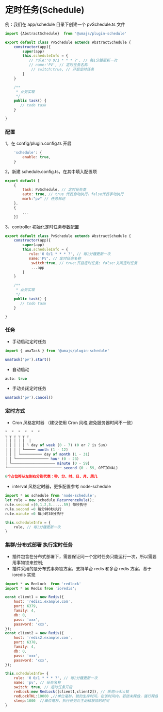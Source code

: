 # 定时任务(Schedule)

例：我们在 app/schedule 目录下创建一个
pvSchedule.ts 文件

```js
import {AbstractSchedule}  from '@umajs/plugin-schedule'

export default class PvSchedule extends AbstractSchedule {
    constructor(app){
        super(app)
        this.scheduleInfo = {
           // rule:'0 0/1 * * * ?', // 每1分鐘更新一次
           // name:'PV', // 定时任务名称
            // switch:true, // 开启定时任务
        }
    }

    /**
     * 业务实现
     */
    public task() {
       // todo task
    }

}


```

### 配置

1，在 config/plugin.config.ts 开启

```js
    'schedule': {
        enable: true,
    }

```

2，新建 schedule.config.ts，在其中填入配置项

```js
export default [
    {
        task: PvSchedule, // 定时任务类
        auto: true, // true 代表自动执行，false代表手动执行
        mark:"pv" // 任务标记
    },
    {
        ...
    }]

```

3，controller 初始化定时任务参数配置

```js
export default class PvSchedule extends AbstractSchedule {
    constructor(app){
        super(app)
        this.scheduleInfo = {
           rule:'0 0/1 * * * ?', // 每1分鐘更新一次
           name:'PV', // 定时任务名称
            switch:true, // true:开启定时任务; false:关闭定时任务
            ...app
        }
    }

    /**
     * 业务实现
     */
    public task() {
       // todo task
    }

}
```

### 任务

- 手动启动定时任务

```js
import { umaTask } from '@umajs/plugin-schedule'

umaTask('pv').start()
```

- 自动启动

```js
auto: true
```

- 手动关闭定时任务

```js
umaTask('pv').cancel()
```

### 定时方式

- Cron 风格定时器 （建议使用 Cron 风格,避免服务器时间不一致）

```js
*  *  *  *  *  *
┬ ┬ ┬ ┬ ┬ ┬
│ │ │ │ │  |
│ │ │ │ │ └ day of week (0 - 7) (0 or 7 is Sun)
│ │ │ │ └───── month (1 - 12)
│ │ │ └────────── day of month (1 - 31)
│ │ └─────────────── hour (0 - 23)
│ └──────────────────── minute (0 - 59)
└───────────────────────── second (0 - 59, OPTIONAL)

6个占位符从左到右分别代表：秒、分、时、日、月、周几

```

- interval 风格定时器，更多配置参考 node-schedule

```js
import * as schedule from 'node-schedule';
let rule = new schedule.RecurrenceRule();
rule.second =[0,1,2,3......59] 每秒执行
rule.second =0 每分钟0秒执行
rule.minute =0 每小时30分执行

this.scheduleInfo = {
    rule, // 每1分鐘更新一次
}

```

### 集群/分布式部署 执行定时任务

- 插件包含在分布式部署下，需要保证同一个定时任务只能运行一次，所以需要用事物锁来控制;
- 插件采用的是分布式事务锁方案，支持单台 redis 和多台 redis 方案，基于 ioredis 实现

```js
import * as RedLock  from 'redlock'
import * as Redis from 'ioredis';

const client1 = new Redis({
    host: 'redis1.example.com',
    port: 6379,
    family: 4,
    db: 0,
    pass: 'xxx',
    password: 'xxx',
});
const client2 = new Redis({
    host: 'redis2.example.com',
    port: 6378,
    family: 4,
    db: 0,
    pass: 'xxx',
    password: 'xxx',
});

this.scheduleInfo= {
    rule: '0 0/1 * * * ?', // 每1分鐘更新一次
    name: 'pv', // 任务名称
    switch: true, // 定时任务开启
    redLock:new RedLock([client1,client2]), // 采用redis锁 
    redLockTKL:10000 ,//单位毫秒，锁的生存时间，在该时间内，若锁未释放，强行释放 避免死锁情况
    sleep:1000  //单位毫秒，执行任务后主动释放锁的时间
}
```
